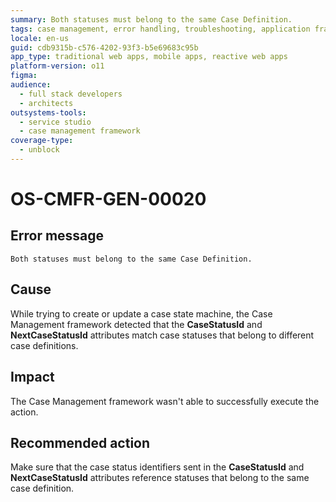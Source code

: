 ```yaml
---
summary: Both statuses must belong to the same Case Definition.
tags: case management, error handling, troubleshooting, application framework, outsystems platform
locale: en-us
guid: cdb9315b-c576-4202-93f3-b5e69683c95b
app_type: traditional web apps, mobile apps, reactive web apps
platform-version: o11
figma:
audience:
  - full stack developers
  - architects
outsystems-tools:
  - service studio
  - case management framework
coverage-type:
  - unblock
---
```


# OS-CMFR-GEN-00020

## Error message

`Both statuses must belong to the same Case Definition.`

## Cause

While trying to create or update a case state machine, the Case Management framework detected that the **CaseStatusId** and **NextCaseStatusId** attributes match case statuses that belong to different case definitions.

## Impact

The Case Management framework wasn't able to successfully execute the action.

## Recommended action

Make sure that the case status identifiers sent in the **CaseStatusId** and **NextCaseStatusId** attributes reference statuses that belong to the same case definition.
